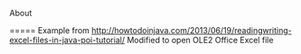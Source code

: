 About

=====
Example from http://howtodoinjava.com/2013/06/19/readingwriting-excel-files-in-java-poi-tutorial/
Modified to open OLE2 Office Excel file